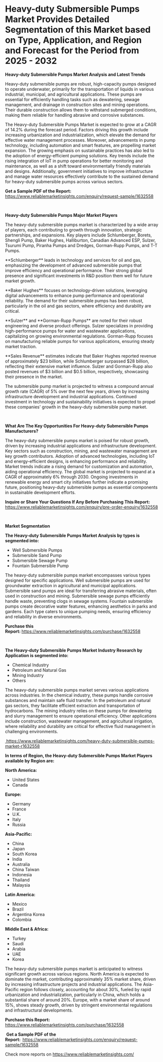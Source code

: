 <p><h1>Heavy-duty Submersible Pumps Market Provides Detailed Segmentation of this Market based on Type, Application, and Region and Forecast for the Period from 2025 - 2032</h1></p><p><strong>Heavy-duty Submersible Pumps Market Analysis and Latest Trends</strong></p>
<p><p>Heavy-duty submersible pumps are robust, high-capacity pumps designed to operate underwater, primarily for the transportation of liquids in various industrial, municipal, and agricultural applications. These pumps are essential for efficiently handling tasks such as dewatering, sewage management, and drainage in construction sites and mining operations. Their durable construction allows them to withstand submerged conditions, making them reliable for handling abrasive and corrosive substances.</p><p>The Heavy-duty Submersible Pumps Market is expected to grow at a CAGR of 14.2% during the forecast period. Factors driving this growth include increasing urbanization and industrialization, which elevate the demand for effective water management processes. Moreover, advancements in pump technology, including automation and smart features, are propelling market expansion. The growing emphasis on sustainable practices has also led to the adoption of energy-efficient pumping solutions. Key trends include the rising integration of IoT in pump operations for better monitoring and maintenance, as well as a shift toward environmentally friendly materials and designs. Additionally, government initiatives to improve infrastructure and manage water resources effectively contribute to the sustained demand for heavy-duty submersible pumps across various sectors.</p></p>
<p><strong>Get a Sample PDF of the Report:&nbsp;</strong> <a href="https://www.reliablemarketinsights.com/enquiry/request-sample/1632558?utm_campaign=2938&utm_medium=2&utm_source=Github&utm_content=ia&utm_term=29032025&utm_id=heavy-duty-submersible-pumps">https://www.reliablemarketinsights.com/enquiry/request-sample/1632558</a></p>
<p>&nbsp;</p>
<p><strong>Heavy-duty Submersible Pumps Major Market Players</strong></p>
<p><p>The heavy-duty submersible pumps market is characterized by a wide array of players, each contributing to growth through innovation, strategic partnerships, and expansions. Key players include Schlumberger, Borets, Shengli Pump, Baker Hughes, Halliburton, Canadian Advanced ESP, Sulzer, Tsurumi Pump, Piranha Pumps and Dredges, Gorman-Rupp Pumps, and T-T Pumps.</p><p>**Schlumberger** leads in technology and services for oil and gas, emphasizing the development of advanced submersible pumps that improve efficiency and operational performance. Their strong global presence and significant investments in R&D position them well for future market growth.</p><p>**Baker Hughes** focuses on technology-driven solutions, leveraging digital advancements to enhance pump performance and operational reliability. The demand for their submersible pumps has been robust, particularly in the oil and gas sectors, where efficiency and durability are critical.</p><p>**Sulzer** and **Gorman-Rupp Pumps** are noted for their robust engineering and diverse product offerings. Sulzer specializes in providing high-performance pumps for water and wastewater applications, capitalizing on growing environmental regulations. Gorman-Rupp focuses on manufacturing reliable pumps for various applications, ensuring steady market traction.</p><p>**Sales Revenue** estimates indicate that Baker Hughes reported revenue of approximately $23 billion, while Schlumberger surpassed $28 billion, reflecting their extensive market influence. Sulzer and Gorman-Rupp also posted revenues of $3 billion and $0.5 billion, respectively, showcasing their presence in the market.</p><p>The submersible pump market is projected to witness a compound annual growth rate (CAGR) of 5% over the next few years, driven by increasing infrastructure development and industrial applications. Continued investment in technology and sustainability initiatives is expected to propel these companies' growth in the heavy-duty submersible pump market.</p></p>
<p>&nbsp;</p>
<p><strong>What Are The Key Opportunities For Heavy-duty Submersible Pumps Manufacturers?</strong></p>
<p><p>The heavy-duty submersible pumps market is poised for robust growth, driven by increasing industrial applications and infrastructure development. Key sectors such as construction, mining, and wastewater management are key growth contributors. Adoption of advanced technologies, including IoT and energy-efficient designs, is enhancing performance and reliability. Market trends indicate a rising demand for customization and automation, aiding operational efficiency. The global market is projected to expand at a CAGR of approximately 6% through 2030. Ongoing investments in renewable energy and smart city initiatives further indicate a promising future, positioning heavy-duty submersible pumps as essential components in sustainable development efforts.</p></p>
<p><strong>Inquire or Share Your Questions If Any Before Purchasing This Report:</strong> <a href="https://www.reliablemarketinsights.com/enquiry/pre-order-enquiry/1632558?utm_campaign=2938&utm_medium=2&utm_source=Github&utm_content=ia&utm_term=29032025&utm_id=heavy-duty-submersible-pumps">https://www.reliablemarketinsights.com/enquiry/pre-order-enquiry/1632558</a></p>
<p>&nbsp;</p>
<p><strong>Market Segmentation</strong></p>
<p><strong>The Heavy-duty Submersible Pumps Market Analysis by types is segmented into:</strong></p>
<p><ul><li>Well Submersible Pumps</li><li>Submersible Sand Pump</li><li>Submersible Sewage Pump</li><li>Fountain Submersible Pump</li></ul></p>
<p><p>The heavy-duty submersible pumps market encompasses various types designed for specific applications. Well submersible pumps are used for groundwater extraction in agricultural and municipal applications. Submersible sand pumps are ideal for transferring abrasive materials, often used in construction and mining. Submersible sewage pumps efficiently handle waste, preventing clogs in sewage systems. Fountain submersible pumps create decorative water features, enhancing aesthetics in parks and gardens. Each type caters to unique pumping needs, ensuring efficiency and reliability in diverse environments.</p></p>
<p><strong>Purchase this Report:&nbsp;</strong><a href="https://www.reliablemarketinsights.com/purchase/1632558?utm_campaign=2938&utm_medium=2&utm_source=Github&utm_content=ia&utm_term=29032025&utm_id=heavy-duty-submersible-pumps">https://www.reliablemarketinsights.com/purchase/1632558</a></p>
<p>&nbsp;</p>
<p><strong>The Heavy-duty Submersible Pumps Market Industry Research by Application is segmented into:</strong></p>
<p><ul><li>Chemical Industry</li><li>Petroleum and Natural Gas</li><li>Mining Industry</li><li>Others</li></ul></p>
<p><p>The heavy-duty submersible pumps market serves various applications across industries. In the chemical industry, these pumps handle corrosive substances and maintain safe fluid transfer. In the petroleum and natural gas sectors, they facilitate efficient extraction and transportation of hydrocarbons. The mining industry relies on these pumps for dewatering and slurry management to ensure operational efficiency. Other applications include construction, wastewater management, and agricultural irrigation, where reliability and durability are critical for effective fluid management in challenging environments.</p></p>
<p><a href="https://www.reliablemarketinsights.com/heavy-duty-submersible-pumps-market-r1632558?utm_campaign=2938&utm_medium=2&utm_source=Github&utm_content=ia&utm_term=29032025&utm_id=heavy-duty-submersible-pumps">&nbsp;https://www.reliablemarketinsights.com/heavy-duty-submersible-pumps-market-r1632558</a></p>
<p><strong>In terms of Region, the Heavy-duty Submersible Pumps Market Players available by Region are:</strong></p>
<p>
    <p> <strong> North America: </strong>
        <ul>
            <li>United States</li>
            <li>Canada</li>
        </ul>
        </p> 
    <p> <strong> Europe: </strong>
        <ul>
            <li>Germany</li>
            <li>France</li>
            <li>U.K.</li>
            <li>Italy</li>
            <li>Russia</li>
        </ul>
        </p> 
    <p> <strong> Asia-Pacific: </strong>
        <ul>
            <li>China</li>
            <li>Japan</li>
            <li>South Korea</li>
            <li>India</li>
            <li>Australia</li>
            <li>China Taiwan</li>
            <li>Indonesia</li>
            <li>Thailand</li>
            <li>Malaysia</li>
        </ul>
        </p> 
    <p> <strong> Latin America: </strong>
        <ul>
            <li>Mexico</li>
            <li>Brazil</li>
            <li>Argentina Korea</li>
            <li>Colombia</li>
        </ul>
        </p> 
    <p> <strong> Middle East & Africa: </strong>
        <ul>
            <li>Turkey</li>
            <li>Saudi</li>
            <li>Arabia</li>
            <li>UAE</li>
            <li>Korea</li>
        </ul>
    </p>
    </p>
<p><p>The heavy-duty submersible pumps market is anticipated to witness significant growth across various regions. North America is expected to dominate the market, contributing approximately 35% market share, driven by increasing infrastructure projects and industrial applications. The Asia-Pacific region follows closely, accounting for about 30%, fueled by rapid urbanization and industrialization, particularly in China, which holds a substantial share of around 20%. Europe, with a market share of around 15%, shows steady growth, driven by stringent environmental regulations and infrastructural developments.</p></p>
<p><strong>Purchase this Report: </strong><a href="https://www.reliablemarketinsights.com/purchase/1632558?utm_campaign=2938&utm_medium=2&utm_source=Github&utm_content=ia&utm_term=29032025&utm_id=heavy-duty-submersible-pumps">https://www.reliablemarketinsights.com/purchase/1632558</a></p>
<p>&nbsp;<strong>Get a Sample PDF of the Report:&nbsp;&nbsp;</strong><a href="https://www.reliablemarketinsights.com/enquiry/request-sample/1632558?utm_campaign=2938&utm_medium=2&utm_source=Github&utm_content=ia&utm_term=29032025&utm_id=heavy-duty-submersible-pumps">https://www.reliablemarketinsights.com/enquiry/request-sample/1632558</a></p>
<p><strong></strong></p>
<p>Check more reports on <a href="https://www.reliablemarketinsights.com/?utm_campaign=2938&utm_medium=2&utm_source=Github&utm_content=ia&utm_term=29032025&utm_id=heavy-duty-submersible-pumps">https://www.reliablemarketinsights.com/</a></p>